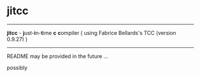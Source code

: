 # jitcc

---

**jitcc**  -  **j**ust-**i**n-**t**ime **c** **c**ompiler  ( using Fabrice Bellards's TCC (version 0.9.27) )

---

README may be provided in the future ...

possibly

